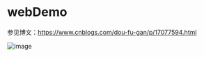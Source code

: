 # webDemo

参见博文：https://www.cnblogs.com/dou-fu-gan/p/17077594.html

![image](https://user-images.githubusercontent.com/60140774/216256582-fea878dd-0358-41b7-9085-a008d88f1fdd.png)
